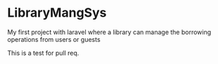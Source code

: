 # LibraryMangSys
My first project with laravel where a library can manage the borrowing operations from users or guests

This is a test for pull req.
